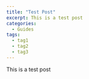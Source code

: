 ```yaml
---
title: "Test Post"
excerpt: This is a test post
categories:
  - Guides
tags:
  - tag1
  - tag2
  - tag3
---
```


This is a test post